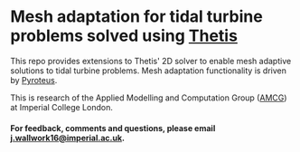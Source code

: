 # Mesh adaptation for tidal turbine problems solved using [Thetis]

This repo provides extensions to Thetis' 2D solver to enable mesh
adaptive solutions to tidal turbine problems. Mesh adaptation
functionality is driven by [Pyroteus].

This is research of the Applied Modelling and Computation Group
([AMCG]) at Imperial College London.

#### For feedback, comments and questions, please email j.wallwork16@imperial.ac.uk.

[Thetis]: https://thetisproject.org/ "Thetis"
[Pyroteus]: https://github.com/jwallwork23/pyroteus "Pyroteus"
[AMCG]: http://www.imperial.ac.uk/earth-science/research/research-groups/amcg/ "AMCG"
